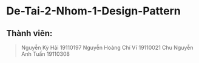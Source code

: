 # De-Tai-2-Nhom-1-Design-Pattern
## Thành viên:
 > Nguyễn Kỳ Hải          19110197
 > Nguyễn Hoàng Chí Vĩ    19110021
 > Chu Nguyễn Anh Tuấn    19110308
